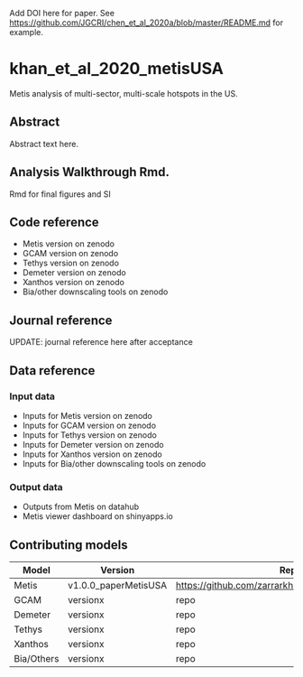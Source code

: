 Add DOI here for paper. See https://github.com/JGCRI/chen_et_al_2020a/blob/master/README.md for example.


# khan_et_al_2020_metisUSA
Metis analysis of multi-sector, multi-scale hotspots in the US.

## Abstract
Abstract text here.

## Analysis Walkthrough Rmd.
Rmd for final figures and SI

## Code reference
- Metis version on zenodo
- GCAM version on zenodo
- Tethys version on zenodo
- Demeter version on zenodo
- Xanthos version on zenodo
- Bia/other downscaling tools on zenodo


## Journal reference
UPDATE: journal reference here after acceptance

## Data reference

### Input data
- Inputs for Metis version on zenodo
- Inputs for GCAM version on zenodo
- Inputs for Tethys version on zenodo
- Inputs for Demeter version on zenodo
- Inputs for Xanthos version on zenodo
- Inputs for Bia/other downscaling tools on zenodo

### Output data
- Outputs from Metis on datahub
- Metis viewer dashboard on shinyapps.io


## Contributing models
| Model | Version | Repository Link | DOI |
|-------|---------|-----------------|-----|
| Metis | v1.0.0_paperMetisUSA | https://github.com/zarrarkhan/metis/tree/v1.0.0_paperMetisUSA | DOI |
| GCAM | versionx | repo | DOI |
| Demeter | versionx | repo | DOI |
| Tethys | versionx | repo | DOI |
| Xanthos | versionx | repo | DOI |
| Bia/Others | versionx | repo | DOI |
